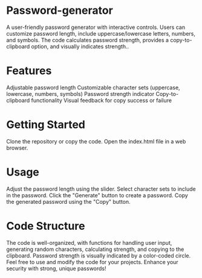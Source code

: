 # Password-generator
A user-friendly password generator with interactive controls. Users can customize password length, include uppercase/lowercase letters, numbers, and symbols. The code calculates password strength, provides a copy-to-clipboard option, and visually indicates strength..

# Features
Adjustable password length
Customizable character sets (uppercase, lowercase, numbers, symbols)
Password strength indicator
Copy-to-clipboard functionality
Visual feedback for copy success or failure

# Getting Started
Clone the repository or copy the code.
Open the index.html file in a web browser.

# Usage
Adjust the password length using the slider.
Select character sets to include in the password.
Click the "Generate" button to create a password.
Copy the generated password using the "Copy" button.

# Code Structure
The code is well-organized, with functions for handling user input, generating random characters, calculating strength, and copying to the clipboard.
Password strength is visually indicated by a color-coded circle.
Feel free to use and modify the code for your projects. Enhance your security with strong, unique passwords!
